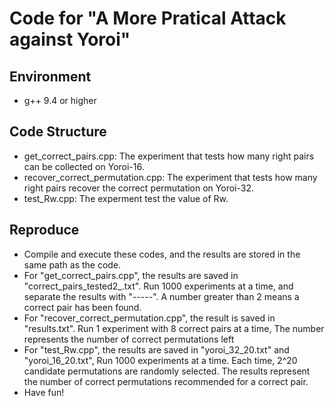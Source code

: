 # Code for "A More Pratical Attack against Yoroi"

## Environment
- g++ 9.4 or higher

## Code Structure
- get_correct_pairs.cpp:  The experiment that tests how many right pairs can be collected on Yoroi-16.
- recover_correct_permutation.cpp: The experiment that tests how many right pairs recover the correct permutation on Yoroi-32.
- test_Rw.cpp: The experment test the value of Rw. 


## Reproduce
- Compile and execute these codes, and the results are stored in the same path as the code.
- For "get_correct_pairs.cpp", the results are saved in "correct_pairs_tested2_.txt". Run 1000 experiments at a time, and separate the results with "-----". A number greater than 2 means a correct pair has been found.
- For "recover_correct_permutation.cpp", the result is saved in "results.txt". Run 1 experiment with 8 correct pairs at a time, The number represents the number of correct permutations left
- For "test_Rw.cpp", the results are saved in "yoroi_32_20.txt" and "yoroi_16_20.txt", Run 1000 experiments at a time. Each time, 2^20 candidate permutations are randomly selected. The results represent the number of correct permutations recommended for a correct pair.
- Have fun!

